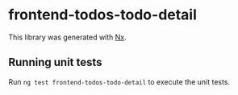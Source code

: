 # frontend-todos-todo-detail

This library was generated with [Nx](https://nx.dev).

## Running unit tests

Run `ng test frontend-todos-todo-detail` to execute the unit tests.

